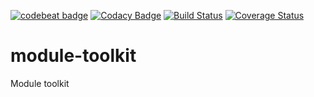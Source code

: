 [![codebeat badge](https://codebeat.co/badges/a5ace73d-306e-45c8-ab59-1c0c585b3f47)](https://codebeat.co/projects/github-com-pinkgorilla-module-toolkit)
[![Codacy Badge](https://api.codacy.com/project/badge/Grade/2bb18a849fe2490888564617cf1a788c)](https://www.codacy.com/app/tris-setiawan/module-toolkit?utm_source=github.com&amp;utm_medium=referral&amp;utm_content=pinkgorilla/module-toolkit&amp;utm_campaign=Badge_Grade)
[![Build Status](https://travis-ci.org/pinkgorilla/module-toolkit.svg?branch=dev)](https://travis-ci.org/pinkgorilla/module-toolkit)
[![Coverage Status](https://coveralls.io/repos/github/pinkgorilla/module-toolkit/badge.svg?branch=dev)](https://coveralls.io/github/pinkgorilla/module-toolkit?branch=dev)

# module-toolkit
Module toolkit
